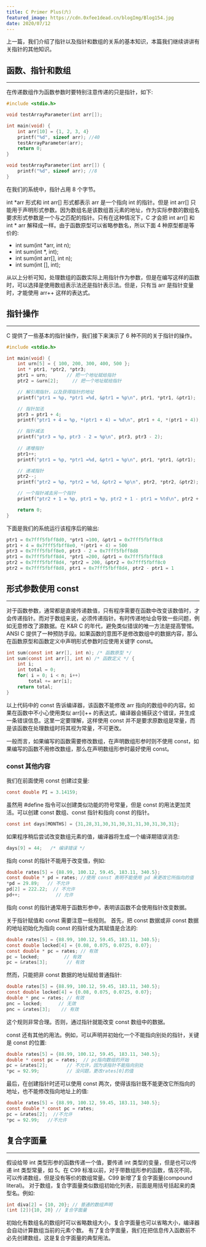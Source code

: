 ```yaml
---
title: C Primer Plus(六)
featured_image: https://cdn.0xfee1dead.cn/blogImg/Blog154.jpg
date: 2020/07/12
---
```


上一篇，我们介绍了指针以及指针和数组的关系的基本知识，本篇我们继续讲讲有关指针的其他知识。

## 函数、指针和数组
***  
在传递数组作为函数参数时要特别注意传递的只是指针，如下: 
``` c
#include <stdio.h>

void testArrayParameter(int arr[]);

int main(void) {
    int arr[10] = {1, 2, 3, 4}
    printf("%d", sizeof arr); //40
    testArrayParameter(arr);
    return 0;
}

void testArrayParameter(int arr[]) {
    printf("%d", sizeof arr); //8
}

```

在我们的系统中，指针占用 8 个字节。

int *arr 形式和 int arr[] 形式都表示 arr 是一个指向 int 的指针。但是 int arr[] 只能用于声明形式参数。因为数组名是该数组首元素的地址，作为实际参数的数组名要求形式参数是一个与之匹配的指针。只有在这种情况下，C 才会把 int arr[] 和 int * arr 解释成一样。由于函数原型可以省略参数名，所以下面 4 种原型都是等价的: 
- int sum(int *arr, int n);
- int sum(int *, int);
- int sum(int arr[], int n);
- int sum(int [], int);

从以上分析可知，处理数组的函数实际上用指针作为参数，但是在编写这样的函数时，可以选择是使用数组表示法还是指针表示法。但是，只有当 arr 是指针变量时，才能使用 arr++ 这样的表达式。

## 指针操作
***  
C 提供了一些基本的指针操作，我们接下来演示了 6 种不同的关于指针的操作。
``` c
#include <stdio.h>

int main(void) {
    int urn[5] = { 100, 200, 300, 400, 500 };
    int * ptr1, *ptr2, *ptr3;
    ptr1 = urn;       // 把一个地址赋给指针
    ptr2 = &urn[2];     // 把一个地址赋给指针

    // 解引用指针，以及获得指针的地址
    printf("ptr1 = %p, *ptr1 =%d, &ptr1 = %p\n", ptr1, *ptr1, &ptr1);

    // 指针加法
    ptr3 = ptr1 + 4;
    printf("ptr1 + 4 = %p, *(ptr1 + 4) = %d\n", ptr1 + 4, *(ptr1 + 4));

    // 指针减法
    printf("ptr3 = %p, ptr3 - 2 = %p\n", ptr3, ptr3 - 2);
    
    // 递增指针
    ptr1++;         
    printf("ptr1 = %p, *ptr1 =%d, &ptr1 = %p\n", ptr1, *ptr1, &ptr1);

    // 递减指针
    ptr2--;         
    printf("ptr2 = %p, *ptr2 = %d, &ptr2 = %p\n", ptr2, *ptr2, &ptr2);

    // 一个指针减去另一个指针
    printf("ptr2 + 1 = %p, ptr1 = %p, ptr2 + 1 - ptr1 = %td\n", ptr2 + 1, ptr1, ptr2 + 1 - ptr1);

    return 0;
}
```

下面是我们的系统运行该程序后的输出: 
``` c
ptr1 = 0x7fff5fbff8d0, *ptr1 =100, &ptr1 = 0x7fff5fbff8c8
ptr1 + 4 = 0x7fff5fbff8e0, *(ptr1 + 4) = 500
ptr3 = 0x7fff5fbff8e0, ptr3 - 2 = 0x7fff5fbff8d8
ptr1 = 0x7fff5fbff8d4, *ptr1 =200, &ptr1 = 0x7fff5fbff8c8
ptr2 = 0x7fff5fbff8d4, *ptr2 = 200, &ptr2 = 0x7fff5fbff8c0
ptr2 = 0x7fff5fbff8d8, ptr1 = 0x7fff5fbff8d4, ptr2 - ptr1 = 1
```

## 形式参数使用 const
***  
对于函数参数，通常都是直接传递数值，只有程序需要在函数中改变该数值时，才会传递指针。而对于数组来说，必须传递指针。有时传递地址会导致一些问题，例如无意修改了源数据。在 K&R C 的年代，避免类似错误的唯一方法是提高警惕。ANSI C 提供了一种预防手段。如果函数的意图不是修改数组中的数据内容，那么在函数原型和函数定义中声明形式参数时应使用关键字 const。
``` c
int sum(const int arr[], int n); /* 函数原型 */
int sum(const int arr[], int n) /* 函数定义 */ {
    int i;
    int total = 0;
    for( i = 0; i < n; i++)
        total += arr[i];
    return total;
}
```

以上代码中的 const 告诉编译器，该函数不能修改 arr 指向的数组中的内容。如果在函数中不小心使用类似 arr[i]++ 的表达式，编译器会捕获这个错误，并生成一条错误信息。这里一定要理解，这样使用 const 并不是要求原数组是常量，而是该函数在处理数组时将其视为常量，不可更改。

一般而言，如果编写的函数需要修改数组，在声明数组形参时则不使用 const，如果编写的函数不用修改数组，那么在声明数组形参时最好使用 const。

### const 其他内容
我们在前面使用 const 创建过变量: 
``` c
const double PI = 3.14159;
```

虽然用 #define 指令可以创建类似功能的符号常量，但是 const 的用法更加灵活。可以创建 const 数组、const 指针和指向 const 的指针。
``` c
const int days[MONTHS] = {31,28,31,30,31,30,31,31,30,31,30,31};
```

如果程序稍后尝试改变数组元素的值，编译器将生成一个编译期错误消息: 
``` c
days[9] = 44;   /* 编译错误 */
```

指向 const 的指针不能用于改变值，例如: 
``` c
double rates[5] = {88.99, 100.12, 59.45, 183.11, 340.5};
const double * pd = rates; //使用 const 表明不能使用 pd 来更改它所指向的值
*pd = 29.89;   // 不允许
pd[2] = 222.22;  // 不允许
pd++;             // 允许
```

指向 const 的指针通常用于函数形参中，表明该函数不会使用指针改变数据。

关于指针赋值和 const 需要注意一些规则。
首先，把 const 数据或非 const 数据的地址初始化为指向 const 的指针或为其赋值是合法的: 
``` c
double rates[5] = {88.99, 100.12, 59.45, 183.11, 340.5};
const double locked[4] = {0.08, 0.075, 0.0725, 0.07};
const double * pc = rates; // 有效
pc = locked;         // 有效
pc = &rates[3];       // 有效
```

然而，只能把非 const 数据的地址赋给普通指针: 
``` c
double rates[5] = {88.99, 100.12, 59.45, 183.11, 340.5};
const double locked[4] = {0.08, 0.075, 0.0725, 0.07};
double * pnc = rates; // 有效
pnc = locked;      // 无效
pnc = &rates[3];    // 有效
```

这个规则非常合理。否则，通过指针就能改变 const 数组中的数据。

const 还有其他的用法。例如，可以声明并初始化一个不能指向别处的指针，关键是 const 的位置: 
``` c
double rates[5] = {88.99, 100.12, 59.45, 183.11, 340.5};
double * const pc = rates;  // pc指向数组的开始
pc = &rates[2];       // 不允许，因为该指针不能指向别处
*pc = 92.99;          // 没问题，更改rates[0]的值
```

最后，在创建指针时还可以使用 const 两次，使得该指针既不能更改它所指向的地址，也不能修改指向地址上的值: 
``` c
double rates[5] = {88.99, 100.12, 59.45, 183.11, 340.5};
const double * const pc = rates;
pc = &rates[2];  //不允许
*pc = 92.99;   //不允许
```

## 复合字面量
***  
假设给带 int 类型形参的函数传递一个值，要传递 int 类型的变量，但是也可以传递 int 类型常量，如 5。在 C99 标准以前，对于带数组形参的函数，情况不同，可以传递数组，但是没有等价的数组常量。C99 新增了复合字面量(compound literal)。
对于数组，复合字面量类似数组初始化列表，前面是用括号括起来的类型名。例如: 
``` c
int diva[2] = {10, 20}; // 普通的数组声明
(int [2]){10, 20} // 复合字面量
```

初始化有数组名的数组时可以省略数组大小，复合字面量也可以省略大小，编译器会自动计算数组当前的元素个数。
有了复合字面量，我们在把信息传入函数前不必先创建数组，这是复合字面量的典型用法。